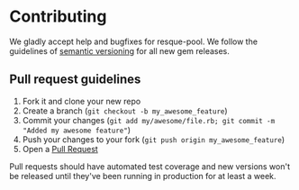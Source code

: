 Contributing
============

We gladly accept help and bugfixes for resque-pool. We follow the guidelines of
[semantic versioning](http://semver.org/) for all new gem releases.

Pull request guidelines
-----------------------

1. Fork it and clone your new repo
2. Create a branch (`git checkout -b my_awesome_feature`)
3. Commit your changes (`git add my/awesome/file.rb; git commit -m "Added my awesome feature"`)
4. Push your changes to your fork (`git push origin my_awesome_feature`)
5. Open a [Pull Request](/nevans/resque-pool/pulls)

Pull requests should have automated test coverage and new versions won't be
released until they've been running in production for at least a week.
